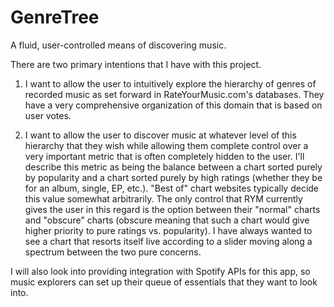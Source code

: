 # GenreTree
A fluid, user-controlled means of discovering music.

There are two primary intentions that I have with this project.

1. I want to allow the user to intuitively explore the hierarchy of genres of recorded music as set forward in RateYourMusic.com's databases. They have a very comprehensive organization of this domain that is based on user votes.

2. I want to allow the user to discover music at whatever level of this hierarchy that they wish while allowing them complete control over a very important metric that is often completely hidden to the user. I'll describe this metric as being the balance between a chart sorted purely by popularity and a chart sorted purely by high ratings (whether they be for an album, single, EP, etc.). "Best of" chart websites typically decide this value somewhat arbitrarily. The only control that RYM currently gives the user in this regard is the option between their "normal" charts and "obscure" charts (obscure meaning that such a chart would give higher priority to pure ratings vs. popularity). I have always wanted to see a chart that resorts itself live according to a slider moving along a spectrum between the two pure concerns.

I will also look into providing integration with Spotify APIs for this app, so music explorers can set up their queue of essentials that they want to look into.

